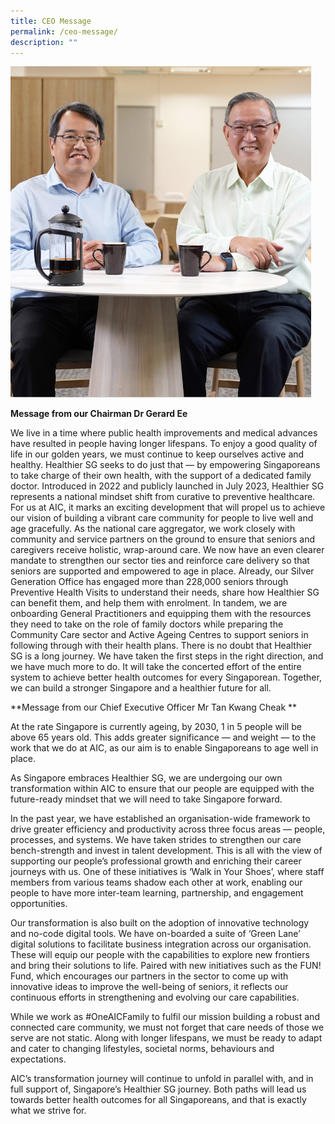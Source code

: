 ```yaml
---
title: CEO Message
permalink: /ceo-message/
description: ""
---
```

![](/images/banner-1fae7487.png)

**Message from our Chairman
Dr Gerard Ee**

We live in a time where public health improvements and medical advances have resulted in people having longer lifespans. To enjoy a good quality of life in our golden years, we must continue to keep ourselves active and healthy.
Healthier SG seeks to do just that — by empowering Singaporeans to take charge of their own health, with the support of a dedicated family doctor. 
Introduced in 2022 and publicly launched in July 2023, Healthier SG represents a national mindset shift from curative to preventive healthcare. For us at AIC, it marks an exciting development that will propel us to achieve our vision of building a vibrant care community for people to live well and age gracefully. 
As the national care aggregator, we work closely with community and service partners on the ground to ensure that seniors and caregivers receive holistic, wrap-around care. We now have an even clearer mandate to strengthen our sector ties and reinforce care delivery so that seniors are supported and empowered to age in place. 
Already, our Silver Generation Office has engaged more than 228,000 seniors through Preventive Health Visits to understand their needs, share how Healthier SG can benefit them, and help them with enrolment. In tandem, we are onboarding General Practitioners and equipping them with the resources they need to take on the role of family doctors while preparing the Community Care sector and Active Ageing Centres to support seniors in following through with their health plans. 
There is no doubt that Healthier SG is a long journey. We have taken the first steps in the right direction, and we have much more to do. It will take the concerted effort of the entire system to achieve better health outcomes for every Singaporean. Together, we can build a stronger Singapore and a healthier future for all.


**Message from our Chief Executive Officer 
Mr Tan Kwang Cheak **

At the rate Singapore is currently ageing, by 2030, 1 in 5 people will be above 65 years old. This adds greater significance — and weight — to the work that we do at AIC, as our aim is to enable Singaporeans to age well in place. 

As Singapore embraces Healthier SG, we are undergoing our own transformation within AIC to ensure that our people are equipped with the future-ready mindset that we will need to take Singapore forward. 

In the past year, we have established an organisation-wide framework to drive greater efficiency and productivity across three focus areas — people, processes, and systems. We have taken strides to strengthen our care bench-strength and invest in talent development. This is all with the view of supporting our people’s professional growth and enriching their career journeys with us. One of these initiatives is ‘Walk in Your Shoes’, where staff members from various teams shadow each other at work, enabling our people to have more inter-team learning, partnership, and engagement opportunities.

Our transformation is also built on the adoption of innovative technology and no-code digital tools. We have on-boarded a suite of ‘Green Lane’ digital solutions to facilitate business integration across our organisation. These will equip our people with the capabilities to explore new frontiers and bring their solutions to life. Paired with new initiatives such as the FUN! Fund, which encourages our partners in the sector to come up with innovative ideas to improve the well-being of seniors, it reflects our continuous efforts in strengthening and evolving our care capabilities.

While we work as #OneAICFamily to fulfil our mission building a robust and connected care community, we must not forget that care needs of those we serve are not static. Along with longer lifespans, we must be ready to adapt and cater to changing lifestyles, societal norms, behaviours and expectations. 

AIC’s transformation journey will continue to unfold in parallel with, and in full support of, Singapore’s Healthier SG journey. Both paths will lead us towards better health outcomes for all Singaporeans, and that is exactly what we strive for.